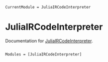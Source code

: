```@meta
CurrentModule = JuliaIRCodeInterpreter
```

# JuliaIRCodeInterpreter

Documentation for [JuliaIRCodeInterpreter](https://github.com/JuliaDebug/JuliaIRCodeInterpreter.jl).

```@index
```

```@autodocs
Modules = [JuliaIRCodeInterpreter]
```
